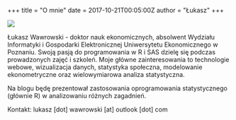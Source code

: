 +++
title = "O mnie"
date = 2017-10-21T00:05:00Z
author = "Łukasz"
+++

![](/img/photo.jpg)

Łukasz Wawrowski - doktor nauk ekonomicznych, absolwent Wydziału Informatyki i Gospodarki Elektronicznej Uniwersytetu Ekonomicznego w Poznaniu. Swoją pasją do programowania w R i SAS dzielę się podczas prowadzonych zajęć i szkoleń. Moje główne zainteresowania to technologie webowe, wizualizacja danych, statystyka społeczna, modelowanie ekonometryczne oraz wielowymiarowa analiza statystyczna. 

Na blogu będę prezentował zastosowania oprogramowania statystycznego (głównie R) w analizowaniu różnych zagadnień. 

Kontakt: lukasz [dot] wawrowski [at] outlook [dot] com
